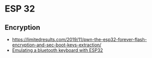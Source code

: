 # ESP 32

## Encryption

- <https://limitedresults.com/2019/11/pwn-the-esp32-forever-flash-encryption-and-sec-boot-keys-extraction/>
- [Emulating a bluetooth keyboard with ESP32](https://hackaday.com/2020/02/13/emulating-a-bluetooth-keyboard-with-the-esp32/)
